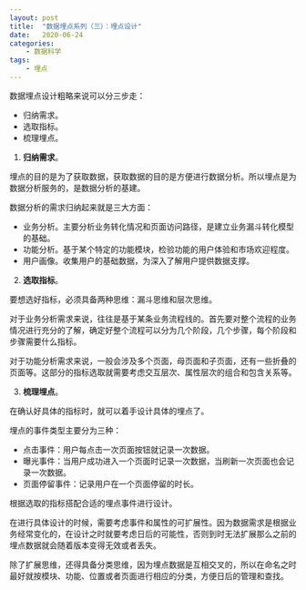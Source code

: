 ```yaml
---
layout: post
title:  "数据埋点系列（三）：埋点设计"
date:   2020-06-24
categories:
    - 数据科学
tags:
    - 埋点
---
```


数据埋点设计粗略来说可以分三步走：  
- 归纳需求。  
- 选取指标。  
- 梳理埋点。  

1. __归纳需求__。

埋点的目的是为了获取数据，获取数据的目的是方便进行数据分析。所以埋点是为数据分析服务的，是数据分析的基建。  

数据分析的需求归纳起来就是三大方面：  
- 业务分析。主要分析业务转化情况和页面访问路径，是建立业务漏斗转化模型的基础。  
- 功能分析。基于某个特定的功能模块，检验功能的用户体验和市场欢迎程度。  
- 用户画像。收集用户的基础数据，为深入了解用户提供数据支撑。  

2. __选取指标__。  

要想选好指标，必须具备两种思维：漏斗思维和层次思维。    

对于业务分析需求来说，往往是基于某条业务流程线的。首先要对整个流程的业务情况进行充分的了解，确定好整个流程可以分为几个阶段，几个步骤，每个阶段和步骤需要什么指标。  

对于功能分析需求来说，一般会涉及多个页面，母页面和子页面，还有一些折叠的页面等。这部分的指标选取就需要考虑交互层次、属性层次的组合和包含关系等。  

3. __梳理埋点__。

在确认好具体的指标时，就可以着手设计具体的埋点了。  

埋点的事件类型主要分为三种：
- 点击事件：用户每点击一次页面按钮就记录一次数据。  
- 曝光事件：当用户成功进入一个页面时记录一次数据，当刷新一次页面也会记录一次数据。  
- 页面停留事件：记录用户在一个页面停留的时长。  

根据选取的指标搭配合适的埋点事件进行设计。  

在进行具体设计的时候，需要考虑事件和属性的可扩展性。因为数据需求是根据业务经常变化的，在设计之时就要考虑日后的可能性，否则到时无法扩展那么之前的埋点数据就会随着版本变得无效或者丢失。  

除了扩展思维，还得具备分类思维，因为埋点数据是互相交叉的，所以在命名之时最好就按模块、功能、位置或者页面进行相应的分类，方便日后的管理和查找。

